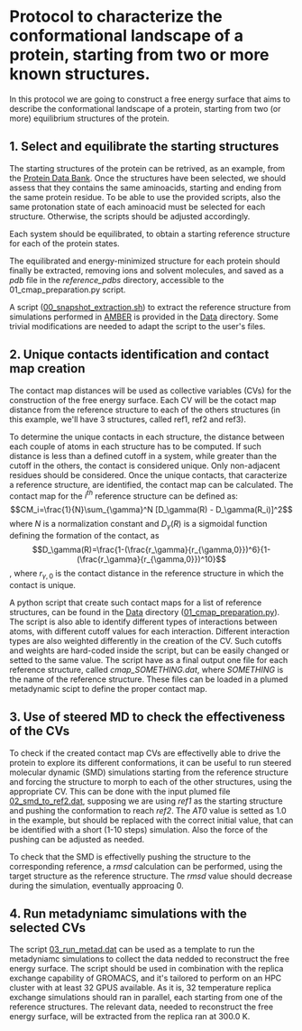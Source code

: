 # Protocol to characterize the conformational landscape of a protein, starting from two or more known structures.

In this protocol we are going to construct a free energy surface that aims to describe the conformational landscape of a protein, starting from two (or more) equilibrium structures of the protein.


## 1. Select and equilibrate the starting structures
The starting structures of the protein can be retrived, as an example, from the [Protein Data Bank](https://www.rcsb.org). Once the structures have been selected, we should assess that they contains the same aminoacids, starting and ending from the same protein residue. To be able to use the provided scripts, also the same protonation state of each aminoacid must be selected for each structure. Otherwise, the scripts should be adjusted accordingly.

Each system should be equilibrated, to obtain a starting reference structure for each of the protein states.

The equilibrated and energy-minimized structure for each protein should finally be extracted, removing ions and solvent molecules, and saved as a _pdb_ file in the _reference_pdbs_ directory, accessible to the 01_cmap_preparation.py script.

A script ([00_snapshot_extraction.sh](Data/00_snapshot_extraction.sh)) to extract the reference structure from simulations performed in [AMBER](https://ambermd.org/) is provided in the [Data](Data) directory. Some trivial modifications are needed to adapt the script to the user's files.


## 2. Unique contacts identification and contact map creation
The contact map distances will be used as collective variables (CVs) for the construction of the free energy surface. Each CV will be the cotact map distance from the reference structure to each of the others structures (in this example, we'll have 3 structures, called ref1, ref2 and ref3).


To determine the unique contacts in each structure, the distance between each couple of atoms in each structure has to be computed. If such distance is less than a defined cutoff in a system, while greater than the cutoff in the others, the contact is considered unique. Only non-adjacent residues should be considered.
Once the unique contacts, that caracterize a reference structure, are identified, the contact map can be calculated. The contact map for the $i^{th}$ reference structure can be defined as:
$$CM_i=\frac{1}{N}\sum_{\gamma}^N [D_\gamma(R) - D_\gamma(R_i)]^2$$
where $N$ is a normalization constant and $D_\gamma(R)$ is a sigmoidal function defining the formation of the contact, as
$$D_\gamma(R)=\frac{1-(\frac{r_\gamma}{r_{\gamma,0}})^6}{1-(\frac{r_\gamma}{r_{\gamma,0}})^10}$$
, where $r_{\gamma,0}$ is the contact distance in the reference structure in which the contact is unique.

A python script that create such contact maps for a list of reference structures, can be found in the [Data](Data) directory ([01_cmap_preparation.py](Data/01_cmap_preparation.py)). The script is also able to identify different types of interactions between atoms, with different cutoff values for each interaction. Different interaction types are also weighted differently in the creation of the CV. 
Such cutoffs and weights are hard-coded inside the script, but can be easily changed or setted to the same value.
The script have as a final output one file for each reference structure, called _cmap_SOMETHING.dat_, where _SOMETHING_ is the name of the reference structure. These files can be loaded in a plumed metadynamic scipt to define the proper contact map. 


## 3. Use of steered MD to check the effectiveness of the CVs
To check if the created contact map CVs are effectivelly able to drive the protein to explore its different conformations, it can be useful to run steered molecular dynamic (SMD) simulations starting from the reference structure and forcing the structure to morph to each of the other structures, using the appropriate CV. This can be done with the input plumed file [02_smd_to_ref2.dat](Data/02_smd_to_ref2.dat), supposing we are using _ref1_ as the starting structure and pushing the conformation to reach _ref2_.
The _AT0_ value is setted as 1.0 in the example, but should be replaced with the correct initial value, that can be identified with a short (1-10 steps) simulation. Also the force of the pushing can be adjusted as needed.

To check that the SMD is effectivelly pushing the structure to the corresponding reference, a _rmsd_ calculation can be performed, using the target structure as the reference structure. The _rmsd_ value should decrease during the simulation, eventually approacing 0.


## 4. Run metadyniamc simulations with the selected CVs
The script [03_run_metad.dat](Data/03_run_metad.dat) can be used as a template to run the metadyniamc simulations to collect the data nedded to reconstruct the free energy surface. The script should be used in combination with the replica exchange capability of GROMACS, and it's tailored to perform on an HPC cluster with at least 32 GPUS available. As it is, 32 temperature replica exchange simulations should ran in parallel, each starting from one of the reference structures. The relevant data, needed to reconstruct the free energy surface, will be extracted from the replica ran at 300.0 K.